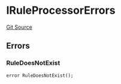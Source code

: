 # IRuleProcessorErrors
[Git Source](https://github.com/thrackle-io/tron/blob/a542d218e58cfe9de74725f5f4fd3ffef34da456/src/common/IErrors.sol)


## Errors
### RuleDoesNotExist

```solidity
error RuleDoesNotExist();
```

